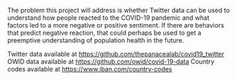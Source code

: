 The problem this project will address is whether Twitter data can be used to understand how people reacted to the COVID-19 pandemic and what factors led to a more negative or positive sentiment. If there are behaviors that predict negative reaction, that could perhaps be used to get a preemptive understanding of population health in the future.

Twitter data available at https://github.com/thepanacealab/covid19_twitter
OWID data available at https://github.com/owid/covid-19-data
Country codes available at https://www.iban.com/country-codes
